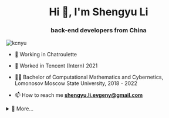 <h1 align="center">Hi 👋, I'm Shengyu Li</h1>
<h3 align="center">back-end developers from China</h3>

<p align="left"> <img src="https://komarev.com/ghpvc/?username=kcnyu&label=Profile%20views&color=0e75b6&style=flat" alt="kcnyu" /> </p>

* 🔭 Working in Chatroulette
* 🌱 Worked in Tencent (Intern) 2021
* 👨‍💻 Bachelor of Computational Mathematics and Cybernetics, Lomonosov Moscow State University, 2018 - 2022 

* 📫 How to reach me **shengyu.li.evgeny@gmail.com**

<details>
  <summary>💬 More...</summary>
    <a href="https://www.zhihu.com/people/shengyuli">知乎</a>：
<!--START_SECTION:zhihu-followers-->
获得539次赞同，111次喜欢，878次收藏，604个关注
<!--END_SECTION:zhihu-followers-->
  <br>
</details>

